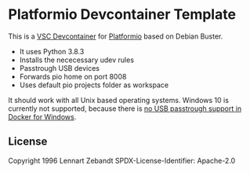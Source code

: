 # Platformio Devcontainer Template

This is a [VSC Devcontainer](https://code.visualstudio.com/docs/remote/containers) for [Platformio](https://platformio.org/) based on Debian Buster.

- It uses Python 3.8.3
- Installs the nececessary udev rules
- Passtrough USB devices
- Forwards pio home on port 8008
- Uses default pio projects folder as workspace

It should work with all Unix based operating systems.
Windows 10 is currently not supported, because there is [no USB passtrough support in Docker for Windows](https://github.com/docker/for-win/issues/3926).

## License

Copyright 1996 Lennart Zebandt
SPDX-License-Identifier: Apache-2.0
